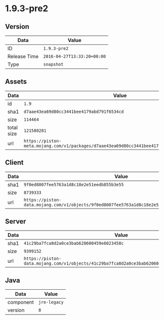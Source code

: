 # 1.9.3-pre2

## Version

|**Data**        | **Value**                 |
|----------------|-------------------------|
| ID   | ```1.9.3-pre2```   |
| Release Time   | ```2016-04-27T13:33:20+00:00```   |
| Type   | ```snapshot```   |

## Assets

|**Data**        | **Value**                 |
|----------------|-------------------------|
| id   | ```1.9```   |
| sha1   | ```d7aae43ea69d80cc3441bee4179abd791f6534cd```   |
| size   | ```114464```   |
| total size  | ```121580281```  |
| url       | ```https://piston-meta.mojang.com/v1/packages/d7aae43ea69d80cc3441bee4179abd791f6534cd/1.9.json``` |

## Client

|**Data**        | **Value**                 |
|----------------|-------------------------|
| sha1   | ```9f0ed8007fee5763a1d8c18e2e51eedb855b3e55```   |
| size   | ```8739333```   |
| url       | ```https://piston-data.mojang.com/v1/objects/9f0ed8007fee5763a1d8c18e2e51eedb855b3e55/client.jar``` |

## Server

|**Data**        | **Value**                 |
|----------------|-------------------------|
| sha1   | ```41c29ba7fca8d2a0ce3bab620600459e6023458c```   |
| size   | ```9399152```   |
| url       | ```https://piston-data.mojang.com/v1/objects/41c29ba7fca8d2a0ce3bab620600459e6023458c/server.jar``` |

## Java

|**Data**        | **Value**                 |
|----------------|-------------------------|
| component   | ```jre-legacy```   |
| version   | ```8```   |